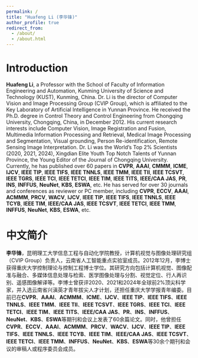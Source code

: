 ```yaml
---
permalink: /
title: "Huafeng Li (李华锋)"
author_profile: true
redirect_from: 
  - /about/
  - /about.html
---
```



Introduction
======
**Huafeng Li**, a Professor with the School of Faculty of Information Engineering and Automation, Kunming University of Science and Technology (KUST), Kunming, China. Dr. Li is the director of Computer Vision and Image Processing Group (CVIP Group), which is affiliated to the Key Laboratory of Artificial Intelligence in Yunnan Province. He received the Ph.D. degree in Control Theory and Control Engineering from Chongqing University, Chongqing, China, in December 2012. His current research interests include Computer Vision, Image Registration and Fusion, Multimedia Information Processing and Retrieval, Medical Image Processing and Segmentation, Visual grounding, Person Re-identification, Remote Sensing Image Interpretation. Dr. Li was the World’s Top 2% Scientists (2020, 2021, 2024), Xingdian Elite Youth Top Notch Talents of Yunnan Province, the Young Editor of the Journal of Chongqing University. Currently, he has published over 60 papers in **CVPR**, **AAAI**, **CMMM**, **ICME**, **IJCV**, **IEEE TIP**, **IEEE TIFS**, **IEEE TNNLS**, **IEEE TMM**, **IEEE TII**, **IEEE TCSVT**, **IEEE TGRS**, **IEEE TCI**, **IEEE TETCI**, **IEEE TIM**, **IEEE TITS**, **IEEE/CAA JAS**, **PR**, **INS**, **INFFUS**, **NeuNet**, **KBS**, **ESWA**, etc. He has served for over 30 journals and conferences as reviewer or PC member, including **CVPR**, **ECCV**, **AAAI**, **ACMMM**, **PRCV**, **WACV**, **IJCV**, **IEEE TIP**, **IEEE TIFS**, **IEEE TNNLS**, **IEEE TCYB**, **IEEE TIM**, **IEEE/CAA JAS**, **IEEE TCSVT**, **IEEE TETCI**, **IEEE TMM**, **INFFUS**, **NeuNet**, **KBS**, **ESWA**, etc.

中文简介
======
**李华锋**，昆明理工大学信息工程与自动化学院教授，计算机视觉与图像处理研究组（CVIP Group）负责人，云南省人工智能重点实验室成员。2012年12月，李博士获得重庆大学控制理论与控制工程博士学位。其研究方向包括计算机视觉、图像配准与融合、多媒体信息处理与检索、医学图像处理与分割、视觉定位、行人再识别、遥感图像解译等。李博士曾获评2020、2021和2024年全球前2%顶尖科学家，并入选云南省兴滇英才青年拔尖人才计划，还担任重庆大学学报青年编委。目前已在**CVPR**、**AAAI**、**ACMMM**、**ICME**、**IJCV**、**IEEE TIP**、**IEEE TIFS**、**IEEE TNNLS**、**IEEE TMM**、**IEEE TII**、**IEEE TCSVT**、**IEEE TGRS**、**IEEE TCI**、**IEEE TETCI**、**IEEE TIM**、**IEEE TITS**、**IEEE/CAA JAS**、**PR**、**INS**、**INFFUS**、**NeuNet**、**KBS**、**ESWA**等期刊和会议上发表了60余篇论文。同时，他曾担任**CVPR**、**ECCV**、**AAAI**、**ACMMM**、**PRCV**、**WACV**、**IJCV**、**IEEE TIP**、**IEEE TIFS**、**IEEE TNNLS**、**IEEE TCYB**、**IEEE TIM**、**IEEE/CAA JAS**、**IEEE TCSVT**、**IEEE TETCI**、**IEEE TMM**、**INFFUS**、**NeuNet**、**KBS**、**ESWA**等30余个期刊和会议的审稿人或程序委员会成员。
